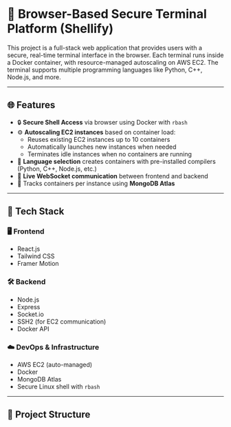 # 🔐 Browser-Based Secure Terminal Platform (Shellify)

This project is a full-stack web application that provides users with a secure, real-time terminal interface in the browser. Each terminal runs inside a Docker container, with resource-managed autoscaling on AWS EC2. The terminal supports multiple programming languages like Python, C++, Node.js, and more.

---

## 🌐 Features

- 🔒 **Secure Shell Access** via browser using Docker with `rbash`
- ⚙️ **Autoscaling EC2 instances** based on container load:
  - Reuses existing EC2 instances up to 10 containers
  - Automatically launches new instances when needed
  - Terminates idle instances when no containers are running
- 🧠 **Language selection** creates containers with pre-installed compilers (Python, C++, Node.js, etc.)
- 💬 **Live WebSocket communication** between frontend and backend
- 🧾 Tracks containers per instance using **MongoDB Atlas**

---

## 🧱 Tech Stack

### 🖥️ Frontend
- React.js
- Tailwind CSS
- Framer Motion

### 🛠 Backend
- Node.js
- Express
- Socket.io
- SSH2 (for EC2 communication)
- Docker API

### ☁️ DevOps & Infrastructure
- AWS EC2 (auto-managed)
- Docker
- MongoDB Atlas
- Secure Linux shell with `rbash`

---

## 📂 Project Structure


